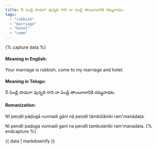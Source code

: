 ```yaml
---
title: నీ పెండ్లి పాడుగా వున్నది గాని నా పెండ్లి తాంబూలానికి రమ్మనాడట.
tags:
  - "rubbish"
  - "marriage"
  - "hotel"
  - "come"
---
```


{% capture data %}
#### Meaning in English:
Your marriage is rubbish, come to my marriage and hotel.

#### Meaning in Telugu:
నీ పెండ్లి పాడుగా వున్నది గాని నా పెండ్లి తాంబూలానికి రమ్మనాడట.

#### Romanization:
Nī peṇḍli pāḍugā vunnadi gāni nā peṇḍli tāmbūlāniki ram'manāḍaṭa.

Ni pendli paduga vunnadi gani na pendli tambulaniki ram'manadata.
{% endcapture %}

{{ data | markdownify }}

